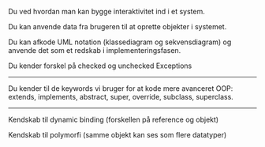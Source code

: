 Du ved hvordan man kan bygge interaktivitet ind i et system.

Du kan anvende data fra brugeren til at oprette objekter i systemet.

Du kan afkode UML notation (klassediagram og sekvensdiagram) og anvende det som et redskab i implementeringsfasen.

Du kender forskel på checked og unchecked Exceptions

-----
Du kender til de keywords vi bruger for at kode mere avanceret OOP:
extends, implements, abstract, super, override, subclass, superclass.


----
Kendskab til dynamic binding (forskellen på reference og objekt)

Kendskab til polymorfi (samme objekt kan ses som flere datatyper)